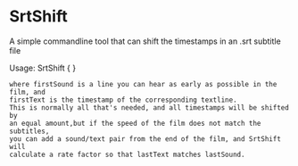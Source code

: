 # SrtShift
A simple commandline tool that can shift the timestamps in an .srt subtitle file

Usage: SrtShift <filename> <firstSound> <firstText> { <lastSound> <lastText> }

	where firstSound is a line you can hear as early as possible in the film, and
	firstText is the timestamp of the corresponding textline.
	This is normally all that's needed, and all timestamps will be shifted by 
	an equal amount,but if the speed of the film does not match the subtitles, 
	you can add a sound/text pair from the end of the film, and SrtShift will
	calculate a rate factor so that lastText matches lastSound.
